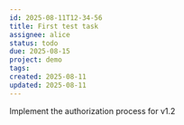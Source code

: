 ```yaml
---
id: 2025-08-11T12-34-56
title: First test task
assignee: alice
status: todo
due: 2025-08-15
project: demo
tags: 
created: 2025-08-11
updated: 2025-08-11
---
```

Implement the authorization process for v1.2
